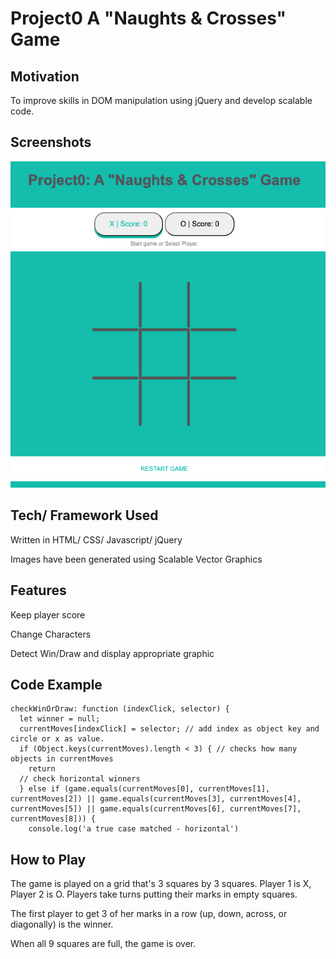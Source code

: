 # Project0 A "Naughts & Crosses" Game


## Motivation
To improve skills in DOM manipulation using jQuery and develop scalable code.

## Screenshots
![image of gameplay](https://github.com/AlexMaunder/Project0/blob/master/img/game.png)

## Tech/ Framework Used

Written in HTML/ CSS/ Javascript/ jQuery

Images have been generated using Scalable Vector Graphics

## Features
Keep player score

Change Characters

Detect Win/Draw and display appropriate graphic


## Code Example

```
checkWinOrDraw: function (indexClick, selector) {
  let winner = null;
  currentMoves[indexClick] = selector; // add index as object key and circle or x as value.
  if (Object.keys(currentMoves).length < 3) { // checks how many objects in currentMoves
    return
  // check horizontal winners
  } else if (game.equals(currentMoves[0], currentMoves[1], currentMoves[2]) || game.equals(currentMoves[3], currentMoves[4], currentMoves[5]) || game.equals(currentMoves[6], currentMoves[7], currentMoves[8])) {
    console.log('a true case matched - horizontal')

```

## How to Play

The game is played on a grid that's 3 squares by 3 squares.
Player 1 is X, Player 2 is O. Players take turns putting their marks in empty squares.

The first player to get 3 of her marks in a row (up, down, across, or diagonally) is the winner.

When all 9 squares are full, the game is over.
